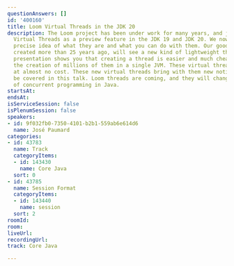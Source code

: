 ```yaml
---
questionAnswers: []
id: '400160'
title: Loom Virtual Threads in the JDK 20
description: The Loom project has been under work for many years, and just delivered
  Virtual Threads as a preview feature in the JDK 19 and JDK 20. We now have a very
  precise idea of what they are and what you can do with them. Our good old Threads,
  created more than 25 years ago, will see a new kind of lightweight threads. This
  presentation shows you that creating a thread is easier and much cheaper, allowing
  the creation of millions of them in a single JVM. These virtual threads can be block
  at almost no cost. These new virtual threads bring with them new notions that will
  be covered in this talk. Loom threads are coming, and they will change the landscape
  of concurrent programming in Java.
startsAt: 
endsAt: 
isServiceSession: false
isPlenumSession: false
speakers:
- id: 9f032fb0-7350-4101-b2b1-559ab6e614d6
  name: José Paumard
categories:
- id: 43783
  name: Track
  categoryItems:
  - id: 143430
    name: Core Java
  sort: 0
- id: 43785
  name: Session Format
  categoryItems:
  - id: 143440
    name: session
  sort: 2
roomId: 
room: 
liveUrl: 
recordingUrl: 
track: Core Java

---
```

